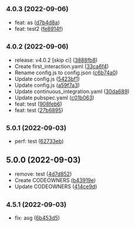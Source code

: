 ## <small>4.0.3 (2022-09-06)</small>

* feat: as ([d7b4d8a](https://github.com/andreilg/crispy-bassoon/commit/d7b4d8a))
* feat: test2 ([fe8914f](https://github.com/andreilg/crispy-bassoon/commit/fe8914f))



## <small>4.0.2 (2022-09-06)</small>

* release: v4.0.2 [skip ci] ([3888fb8](https://github.com/andreilg/crispy-bassoon/commit/3888fb8))
* Create first_interaction.yaml ([33ca6f4](https://github.com/andreilg/crispy-bassoon/commit/33ca6f4))
* Rename config.js to config.json ([c6b74a0](https://github.com/andreilg/crispy-bassoon/commit/c6b74a0))
* Update config.js ([5423bf1](https://github.com/andreilg/crispy-bassoon/commit/5423bf1))
* Update config.js ([a59f7a3](https://github.com/andreilg/crispy-bassoon/commit/a59f7a3))
* Update continuous_integration.yaml ([30da689](https://github.com/andreilg/crispy-bassoon/commit/30da689))
* Update pubspec.yaml ([c01b063](https://github.com/andreilg/crispy-bassoon/commit/c01b063))
* feat: test ([908feb6](https://github.com/andreilg/crispy-bassoon/commit/908feb6))
* feat: test ([27b6895](https://github.com/andreilg/crispy-bassoon/commit/27b6895))



## <small>5.0.1 (2022-09-03)</small>

* perf: test ([62733eb](https://github.com/andreilg/crispy-bassoon/commit/62733eb))



## 5.0.0 (2022-09-03)

* remove: test ([4d7d852](https://github.com/andreilg/crispy-bassoon/commit/4d7d852))
* Create CODEOWNERS ([b43919e](https://github.com/andreilg/crispy-bassoon/commit/b43919e))
* Update CODEOWNERS ([414ce9d](https://github.com/andreilg/crispy-bassoon/commit/414ce9d))



## <small>4.5.1 (2022-09-03)</small>

* fix: asg ([6b453d5](https://github.com/andreilg/crispy-bassoon/commit/6b453d5))



